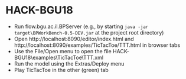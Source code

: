 # HACK-BGU18

* Run flow.bgu.ac.il.BPServer (e.g., by  starting `java -jar target\BPWorkBench-0.5-DEV.jar` at the project root directory)
* Open http://localhost:8090/editor/index.html and http://localhost:8090/examples/TicTacToe/TTT.html in browser tabs
* Use the File/Open menu to open the file HACK-BGU18\examples\TicTacToe\TTT.xml
* Run the model using the Extras/Deploy menu
* Play TicTacToe in the other (green) tab
